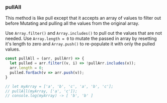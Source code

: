 ### pullAll

This method is like pull except that it accepts an array of values to filter out before Mutating and pulling all the values from the original array.

Use `Array.filter()` and `Array.includes()` to pull out the values that are not needed.
Use `Array.length = 0` to mutate the passed in array by resetting it's length to zero and `Array.push()` to re-populate it with only the pulled values.

```js
const pullAll = (arr, pullArr) => {
  let pulled = arr.filter((v, i) => !pullArr.includes(v));
  arr.length = 0;
  pulled.forEach(v => arr.push(v));
}

// let myArray = ['a', 'b', 'c', 'a', 'b', 'c'];
// pullAll(myArray, ['a', 'c']);
// console.log(myArray) -> [ 'b', 'b' ]
```